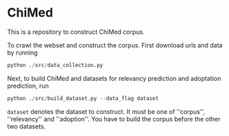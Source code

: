 # ChiMed

This is a repository to construct ChiMed corpus. 

To crawl the webset and construct the corpus. First download urls and data by running
```python
python ./src/data_collection.py
```

Next, to build ChiMed and datasets for relevancy prediction and adoptation prediction, run
```python
python ./src/build_dataset.py --data_flag dataset
```
```dataset``` denotes the dataset to construct. It must be one of ''corpus'', ''relevancy'' and ''adoption''. You have to build the corpus before the other two datasets.
